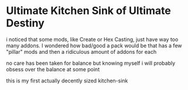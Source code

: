 # Ultimate Kitchen Sink of Ultimate Destiny

i noticed that some mods, like Create or Hex Casting, just have way too many addons. I wondered how bad/good a pack would be that has a few "pillar" mods and then a ridiculous amount of addons for each

no care has been taken for balance but knowing myself i will probably obsess over the balance at some point

this is my first actually decently sized kitchen-sink
